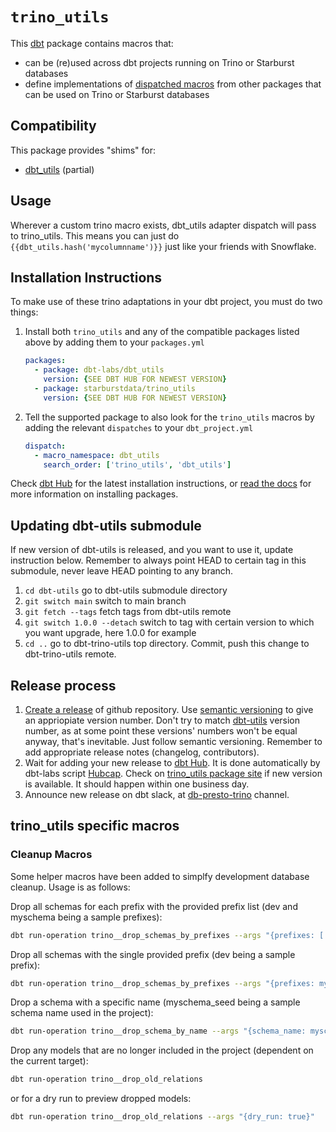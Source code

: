 # `trino_utils`

This [dbt](https://github.com/dbt-labs/dbt) package contains macros 
that:
- can be (re)used across dbt projects running on Trino or Starburst databases
- define implementations of [dispatched macros](https://docs.getdbt.com/reference/dbt-jinja-functions/adapter/#dispatch) from other packages that can be used on Trino or Starburst databases

## Compatibility

This package provides "shims" for:
- [dbt_utils](https://github.com/dbt-labs/dbt-utils) (partial)


## Usage

Wherever a custom trino macro exists, dbt_utils adapter dispatch will pass to trino_utils. This means you can just do `{{dbt_utils.hash('mycolumnname')}}` just like your friends with Snowflake. 

## Installation Instructions

To make use of these trino adaptations in your dbt project, you must do two things:
1. Install both `trino_utils` and any of the compatible packages listed above by adding them to your `packages.yml`
    ```yaml
    packages:
      - package: dbt-labs/dbt_utils 
        version: {SEE DBT HUB FOR NEWEST VERSION}
      - package: starburstdata/trino_utils
        version: {SEE DBT HUB FOR NEWEST VERSION}
    ```
2. Tell the supported package to also look for the `trino_utils` macros by adding the relevant `dispatches` to your `dbt_project.yml`
    ```yaml
    dispatch:
      - macro_namespace: dbt_utils
        search_order: ['trino_utils', 'dbt_utils']
    ```
Check [dbt Hub](https://hub.getdbt.com) for the latest installation 
instructions, or [read the docs](https://docs.getdbt.com/docs/package-management) 
for more information on installing packages.

## Updating dbt-utils submodule

If new version of dbt-utils is released, and you want to use it, update instruction below.
Remember to always point HEAD to certain tag in this submodule, never leave HEAD pointing to any branch.

1. `cd dbt-utils` go to dbt-utils submodule directory
2. `git switch main` switch to main branch
3. `git fetch --tags` fetch tags from dbt-utils remote
4. `git switch 1.0.0 --detach` switch to tag with certain version to which you want upgrade, here 1.0.0 for example
5. `cd ..` go to dbt-trino-utils top directory. Commit, push this change to dbt-trino-utils remote.

## Release process

1. [Create a release](https://docs.github.com/en/repositories/releasing-projects-on-github/managing-releases-in-a-repository#creating-a-release) of github repository. Use [semantic versioning](https://semver.org/) to give an appriopiate version number.
Don't try to match [dbt-utils](https://github.com/dbt-labs/dbt-utils/releases) version number, as at some point these versions' numbers won't be equal anyway, that's inevitable. Just follow semantic versioning.
Remember to add appropriate release notes (changelog, contributors).
2. Wait for adding your new release to [dbt Hub](https://hub.getdbt.com/).
It is done automatically by dbt-labs script [Hubcap](https://github.com/dbt-labs/hubcap#hubcap).
Check on [trino_utils package site](https://hub.getdbt.com/starburstdata/trino_utils/latest/) if new version is available. It should happen within one business day.
3. Announce new release on dbt slack, at [db-presto-trino](https://getdbt.slack.com/archives/CNNPBQ24R) channel.

## trino_utils specific macros

### Cleanup Macros

Some helper macros have been added to simplfy development database cleanup. Usage is as follows:

Drop all schemas for each prefix with the provided prefix list (dev and myschema being a sample prefixes):
```bash
dbt run-operation trino__drop_schemas_by_prefixes --args "{prefixes: ['dev', 'myschema']}"
```

Drop all schemas with the single provided prefix (dev being a sample prefix):
```bash
dbt run-operation trino__drop_schemas_by_prefixes --args "{prefixes: myschema}"
```

Drop a schema with a specific name (myschema_seed being a sample schema name used in the project):
```bash
dbt run-operation trino__drop_schema_by_name --args "{schema_name: myschema_seed}"
```

Drop any models that are no longer included in the project (dependent on the current target):
```bash
dbt run-operation trino__drop_old_relations
```
or for a dry run to preview dropped models:
```bash
dbt run-operation trino__drop_old_relations --args "{dry_run: true}"
```
